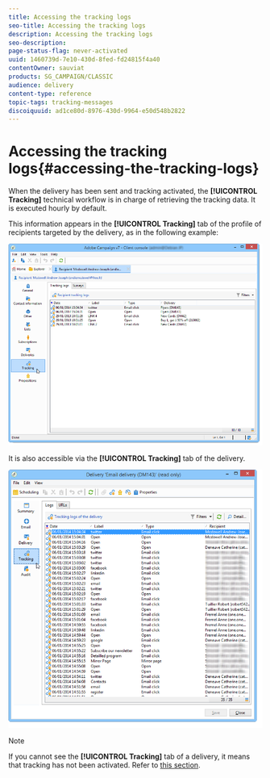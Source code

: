 ```yaml
---
title: Accessing the tracking logs
seo-title: Accessing the tracking logs
description: Accessing the tracking logs
seo-description: 
page-status-flag: never-activated
uuid: 1460739d-7e10-430d-8fed-fd24815f4a40
contentOwner: sauviat
products: SG_CAMPAIGN/CLASSIC
audience: delivery
content-type: reference
topic-tags: tracking-messages
discoiquuid: ad1ce80d-8976-430d-9964-e50d548b2822
---
```


# Accessing the tracking logs{#accessing-the-tracking-logs}

When the delivery has been sent and tracking activated, the **[!UICONTROL Tracking]** technical workflow is in charge of retrieving the tracking data. It is executed hourly by default.

This information appears in the **[!UICONTROL Tracking]** tab of the profile of recipients targeted by the delivery, as in the following example:

![](assets/s_ncs_user_select_tracking_tab_from_recipient.png)

It is also accessible via the **[!UICONTROL Tracking]** tab of the delivery.

![](assets/s_ncs_user_select_tracking_tab_from_del.png)

>[!NOTE]
>
>If you cannot see the **[!UICONTROL Tracking]** tab of a delivery, it means that tracking has not been activated. Refer to [this section](../../delivery/using/how-to-configure-tracked-links.md).
